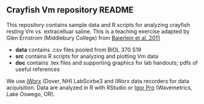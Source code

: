 ## Crayfish Vm repository README

This repository contains sample data and R scripts for analyzing crayfish resting Vm vs. extracelluar saline. This is a teaching exercise adapted by Glen Ernstrom (Middlebury College) from [Baierlein et al. 2011](https://www.jove.com/video/2322/membrane-potentials-synaptic-responses-neuronal-circuitry)

- **data** contains .csv files pooled from BIOL 370 S19 
- **src** contains R scripts for analyzing and plotting Vm data
- **doc** contains .tex files and supporting graphics for lab handouts; pdfs of useful references

We use [iWorx](https://www.iworx.com/products/animal-physiology/ahk-ta-combination-animalhuman-physiology-teaching-kit/) (Dover, NH) LabScirbe3 and iWorx data recorders for data acquisition. Data are analyzed in R with RStudio or [Igor Pro](https://www.iworx.com/products/animal-physiology/ahk-ta-combination-animalhuman-physiology-teaching-kit/) (Wavemetrics, Lake Oswego, OR).